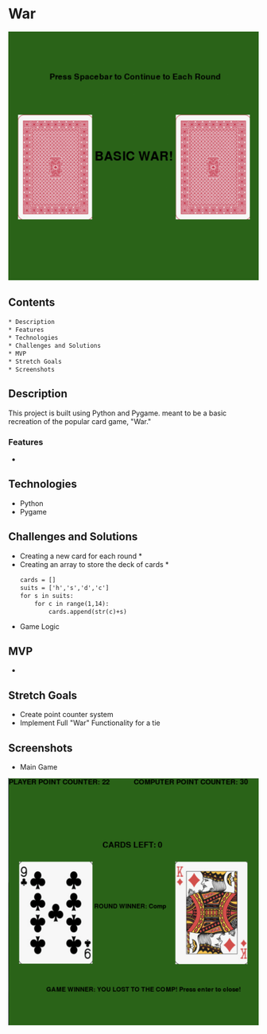 # War
![Start Sreen](./readme/start_screen.png)

## Contents
    * Description
    * Features
    * Technologies
    * Challenges and Solutions
    * MVP
    * Stretch Goals
    * Screenshots

## Description
This project is built using Python and Pygame. meant to be a basic recreation of the popular card game, "War." 

### Features
* 

## Technologies
* Python
* Pygame

## Challenges and Solutions
* Creating a new card for each round
    *
* Creating an array to store the deck of cards
    *
    ```
    cards = []
    suits = ['h','s','d','c']
    for s in suits:
        for c in range(1,14):
            cards.append(str(c)+s)
    ```
* Game Logic

## MVP
* 

## Stretch Goals
* Create point counter system
* Implement Full "War" Functionality for a tie

## Screenshots
* Main Game

![Game Screen](./readme/end_screen.png)

